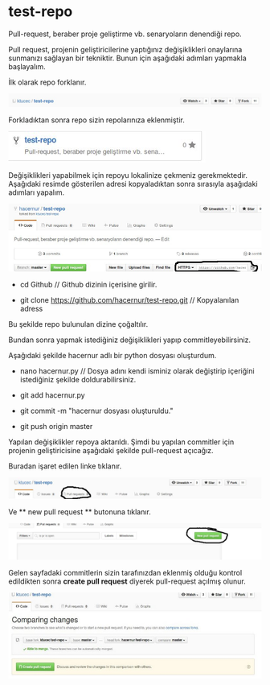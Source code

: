 # test-repo
Pull-request, beraber proje geliştirme vb. senaryoların denendiği repo.

Pull request, projenin geliştiricilerine yaptığınız değişiklikleri onaylarına sunmanızı sağlayan bir tekniktir.
Bunun için aşağıdaki adımları yapmakla başlayalım.

İlk olarak repo forklanır.

![1](images/image1.jpeg)

Forkladıktan sonra repo sizin repolarınıza eklenmiştir.

![2](images/image2.jpeg)

Değişiklikleri yapabilmek için repoyu lokalinize çekmeniz gerekmektedir.
Aşağıdaki resimde gösterilen adresi kopyaladıktan sonra sırasıyla aşağıdaki adımları yapalım.

![3](images/image3.jpeg)

* cd Github
 // Github dizinin içerisine girilir.

* git clone https://github.com/hacernur/test-repo.git
 // Kopyalanılan adress

Bu şekilde repo bulunulan dizine çoğaltılır.

Bundan sonra yapmak istediğiniz değişiklikleri yapıp commitleyebilirsiniz.

Aşağıdaki şekilde hacernur adlı bir python dosyası oluşturdum.

* nano hacernur.py
// Dosya adını kendi isminiz olarak değiştirip içeriğini istediğiniz şekilde doldurabilirsiniz.

* git add hacernur.py
* git commit -m "hacernur dosyası oluşturuldu."
* git push origin master

Yapılan değişiklikler repoya aktarıldı.
Şimdi bu yapılan commitler için projenin geliştiricisine aşağıdaki şekilde pull-request açıcağız.

Buradan işaret edilen linke tıklanır.

![4](images/image4.jpeg)

Ve ** new pull request ** butonuna tıklanır.

![5](images/image5.jpeg)

Gelen sayfadaki commitlerin sizin tarafınızdan eklenmiş olduğu kontrol edildikten sonra **create pull request** diyerek pull-request açılmış olunur.

![5](images/image6.jpeg)
